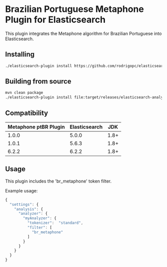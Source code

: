 Brazilian Portuguese Metaphone Plugin for Elasticsearch
========================================

This plugin integrates the Metaphone algorithm for Brazilian Portuguese into Elasticsearch.

## Installing

```sh
./elasticsearch-plugin install https://github.com/rodrigopc/elasticsearch-analysis-metaphone_ptBR/blob/master/dist/elasticsearch-analysis-metaphone_ptBR-6.2.2.zip?raw=true
```

## Building from source

```bash
mvn clean package
./elasticsearch-plugin install file:target/releases/elasticsearch-analysis-metaphone_ptBR-6.2.2.zip
```

## Compatibility

|Metaphone ptBR Plugin|Elasticsearch|JDK
|---|---|---|
| 1.0.0|5.0.0|1.8+|
| 1.0.1|5.6.3|1.8+|
| 6.2.2|6.2.2|1.8+|

## Usage

This plugin includes the 'br_metaphone' token filter. 

Example usage:

```javascript
{
  "settings": {
    "analysis": {
      "analyzer": {
        "myAnalyzer": {
          "tokenizer":  "standard",
          "filter": [
            "br_metaphone"
          ]
        }
      }
    }
  }
}
```
